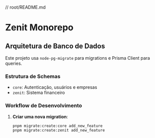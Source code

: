 // root/README.md
# Zenit Monorepo

## Arquitetura de Banco de Dados

Este projeto usa `node-pg-migrate` para migrations e Prisma Client para queries.

### Estrutura de Schemas

- `core`: Autenticação, usuários e empresas
- `zenit`: Sistema financeiro

### Workflow de Desenvolvimento

1. **Criar uma nova migration**:
   ```bash
   pnpm migrate:create:core add_new_feature
   pnpm migrate:create:zenit add_new_feature